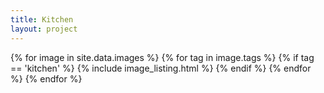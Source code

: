 ```yaml
---
title: Kitchen
layout: project
---
```

{% for image in site.data.images %}
    {% for tag in image.tags %}
        {% if tag == 'kitchen' %}
            {% include image_listing.html %}
        {% endif %}
    {% endfor %}
{% endfor %}
